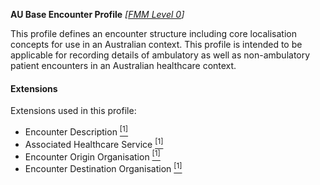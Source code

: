 **AU Base Encounter Profile**  *[[FMM Level 0](guidance.html)]*

This profile defines an encounter structure including core localisation concepts for use in an Australian context. This profile is intended to be applicable for recording details of ambulatory as well as non-ambulatory patient encounters in an Australian healthcare context.

#### Extensions
Extensions used in this profile:
* Encounter Description [<sup>[1]</sup>](http://build.fhir.org/ig/hl7au/au-fhir-base/StructureDefinition-encounter-description.html)
* Associated Healthcare Service [<sup>[1]</sup>](http://build.fhir.org/ig/hl7au/au-fhir-base/StructureDefinition-associated-healthcareservice.html)
* Encounter Origin Organisation [<sup>[1]</sup>](http://build.fhir.org/ig/hl7au/au-fhir-base/StructureDefinition-encounter-origin-organisation.html)
* Encounter Destination Organisation [<sup>[1]</sup>](http://build.fhir.org/ig/hl7au/au-fhir-base/StructureDefinition-encounter-destination-organisation.html)